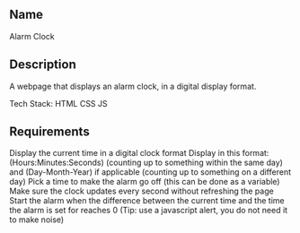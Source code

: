 ## Name

Alarm Clock

## Description

A webpage that displays an alarm clock, in a digital display format. 

Tech Stack:
HTML
CSS
JS

## Requirements
Display the current time in a digital clock format
Display in this format: (Hours:Minutes:Seconds) (counting up to something within the same day) and (Day-Month-Year) if applicable (counting up to something on a different day)
Pick a time to make the alarm go off (this can be done as a variable)
Make sure the clock updates every second without refreshing the page
Start the alarm when the difference between the current time and the time the alarm is set for reaches 0 (Tip: use a javascript alert, you do not need it to make noise)



